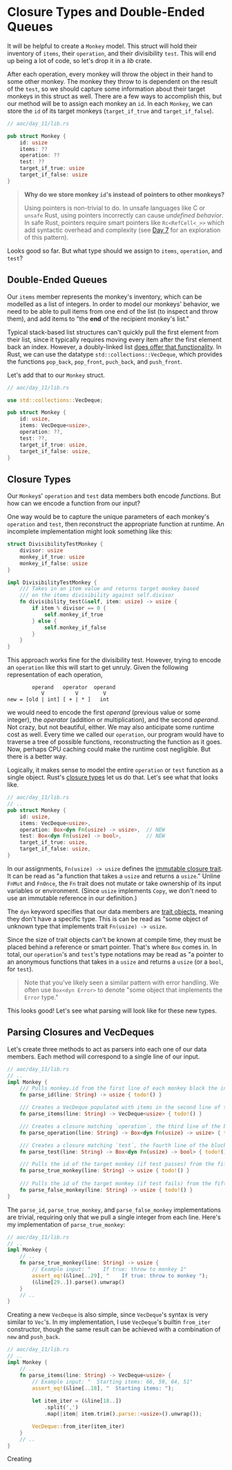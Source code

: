 # Closure Types and Double-Ended Queues
It will be helpful to create a `Monkey` model. This struct will hold their inventory of `items`, their `operation`, and their divisibility `test`. This will end up being a lot of code, so let's drop it in a _lib_ crate.

After each operation, every monkey will throw the object in their hand to some other monkey. The monkey they throw to is dependent on the result of the `test`, so we should capture some information about their target monkeys in this struct as well. There are a few ways to accomplish this, but our method will be to assign each monkey an `id`. In each `Monkey`, we can store the `id` of its target monkeys (`target_if_true` and `target_if_false`).

```rust
// aoc/day_11/lib.rs

pub struct Monkey {
    id: usize
    items: ??
    operation: ??
    test: ??
    target_if_true: usize
    target_if_false: usize
}
```

> **Why do we store monkey `id`'s instead of pointers to other monkeys?**
>
> Using pointers is non-trivial to do. In unsafe languages like C or `unsafe` Rust, using pointers incorrectly can cause _undefined behavior_. In safe Rust, pointers require smart pointers like `Rc<RefCell<_>>` which add syntactic overhead and complexity (see [Day 7](../day_7/day_7_intro.md) for an exploration of this pattern).

Looks good so far. But what type should we assign to `items`, `operation`, and `test`? 

## Double-Ended Queues
Our `items` member represents the monkey's inventory, which can be modelled as a list of integers. In order to model our monkeys' behavior, we need to be able to pull items from one end of the list (to inspect and throw them), and add items to "the **end** of the recipient monkey's list." 

Typical stack-based list structures can't quickly pull the first element from their list, since it typically requires moving every item after the first element back an index. However, a doubly-linked list [does offer that functionality](https://en.wikipedia.org/wiki/Double-ended_queue#Operations). In Rust, we can use the datatype `std::collections::VecDeque`, which provides the functions `pop_back`, `pop_front`, `puch_back`, and `push_front`.

Let's add that to our `Monkey` struct.

```rust
// aoc/day_11/lib.rs

use std::collections::VecDeque;

pub struct Monkey {
    id: usize,
    items: VecDeque<usize>,
    operation: ??,
    test: ??,
    target_if_true: usize,
    target_if_false: usize,
}
```

## Closure Types
Our `Monkey`s' `operation` and `test` data members both encode _functions_. But how can we encode a function from our input?

One way would be to capture the unique parameters of each monkey's `operation` and `test`, then reconstruct the appropriate function at runtime. An incomplete implementation might look something like this:

```rust
struct DivisibilityTestMonkey {
    divisor: usize
    monkey_if_true: usize
    monkey_if_false: usize
}

impl DivisibilityTestMonkey {
    /// Takes in an item value and returns target monkey based
    /// on the items divisibility against self.divisor
    fn divisibility_test(&self, item: usize) -> usize {
        if item % divisor == 0 {
            self.monkey_if_true
        } else {
            self.monkey_if_false
        }
    }
}
```
This approach works fine for the divisibility test. However, trying to encode an `operation` like this will start to get unruly. Given the following representation of each operation,
```
        operand   operator  operand
           V          V        V
new = [old | int] [ + | * ]   int
```
we would need to encode the first _operand_ (previous value or some integer), the _operator_ (addition or multiplication), and the second _operand_. Not crazy, but not beautiful, either. We may also anticipate some runtime cost as well. Every time we called our `operation`, our program would have to traverse a tree of possible functions, reconstructing the function as it goes. Now, perhaps CPU caching could make the runtime cost negligible. But there is a better way.

Logically, it makes sense to model the entire `operation` or `test` function as a single object. Rust's [closure types](https://doc.rust-lang.org/reference/types/closure.html) let us do that. Let's see what that looks like.

```rust
// aoc/day_11/lib.rs
// ..
pub struct Monkey {
    id: usize,
    items: VecDeque<usize>,
    operation: Box<dyn Fn(usize) -> usize>,  // NEW
    test: Box<dyn Fn(usize) -> bool>,        // NEW
    target_if_true: usize,
    target_if_false: usize,
}
```
In our assignments, `Fn(usize) -> usize` defines the [immutable closure trait](https://doc.rust-lang.org/std/ops/trait.Fn.html). It can be read as "a function that takes a `usize` and returns a `usize`." Unline `FnMut` and `FnOnce`, the `Fn` trait does not mutate or take ownership of its input variables or environment. (Since `usize` implements `Copy`, we don't need to use an immutable reference in our definition.)

The `dyn` keyword specifies that our data members are [trait objects](https://doc.rust-lang.org/std/keyword.dyn.html), meaning they don't have a specific type. This is can be read as "some object of unknown type that implements trait `Fn(usize) -> usize`. 

Since the size of trait objects can't be known at compile time, they must be placed behind a reference or smart pointer. That's where `Box` comes in. In total, our `operation`'s and `test`'s type notations may be read as "a pointer to an anonymous functions that takes in a `usize` and returns a `usize` (or a `bool`, for `test`).

> Note that you've likely seen a similar pattern with error handling. We often use `Box<dyn Error>` to denote "some object that implements the `Error` type."

This looks good! Let's see what parsing will look like for these new types.

## Parsing Closures and VecDeques 

Let's create three methods to act as parsers into each one of our data members. Each method will correspond to a single line of our input.

```rust
// aoc/day_11/lib.rs
// ..
impl Monkey {
    /// Pulls monkey.id from the first line of each monkey block the input
    fn parse_id(line: String) -> usize { todo!() }

    /// Creates a VecDeque populated with items in the second line of the block
    fn parse_items(line: String) -> VecDeque<usize> { todo!() }

    /// Creates a closure matching `operation`, the third line of the block
    fn parse_operation(line: String) -> Box<dyn Fn(usize) -> usize> { todo!() }

    /// Creates a closure matching `test`, the fourth line of the block
    fn parse_test(line: String) -> Box<dyn Fn(usize) -> bool> { todo!() }

    /// Pulls the id of the target monkey (if test passes) from the fifth line
    fn parse_true_monkey(line: String) -> usize { todo!() }
    
    /// Pulls the id of the target monkey (if test fails) from the fifth line
    fn parse_false_monkey(line: String) -> usize { todo!() }
}
```
The `parse_id`, `parse_true_monkey`, and `parse_false_monkey` implementations are trivial, requiring only that we pull a single integer from each line. Here's my implementation of `parse_true_monkey`:

```rust
// aoc/day_11/lib.rs
// ..
impl Monkey {
    // ..
    fn parse_true_monkey(line: String) -> usize { 
        // Example input: "    If true: throw to monkey 1"
        assert_eq!(&line[..29], "    If true: throw to monkey ");
        (&line[29..]).parse().unwrap()
    }
    // ..
}
```

Creating a new `VecDeque` is also simple, since `VecDeque`'s syntax is very similar to `Vec`'s. In my implementation, I use `VecDeque`'s builtin `from_iter` constructor, though the same result can be achieved with a combination of `new` and `push_back`.

```rust
// aoc/day_11/lib.rs
// ..
impl Monkey {
    // ..
    fn parse_items(line: String) -> VecDeque<usize> { 
        // Example input: "  Starting items: 66, 59, 64, 51"
        assert_eq!(&line[..18], "  Starting items: ");
        
        let item_iter = (&line[18..])
            .split(',')
            .map(|item| item.trim().parse::<usize>().unwrap());

        VecDeque::from_iter(item_iter)
    }
    // ..
}
```
Creating 